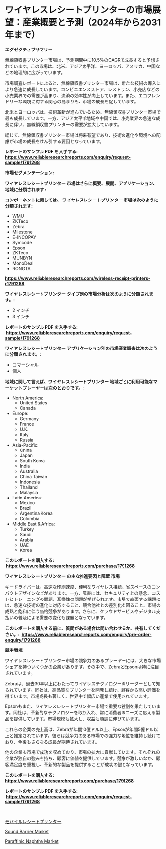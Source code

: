 <p><h1>ワイヤレスレシートプリンターの市場展望：産業概要と予測（2024年から2031年まで）</h1></p><p><strong>エグゼクティブサマリー</strong></p>
<p><p>無線領収書プリンター市場は、予測期間中に10.5%のCAGRで成長すると予想されています。この市場は、北米、アジア太平洋、ヨーロッパ、アメリカ、中国などの地理的に広がっています。</p><p>市場調査レポートによると、無線領収書プリンター市場は、新たな技術の導入により急速に成長しています。コンビニエンスストア、レストラン、小売店などの小売業界での需要が高まり、決済の効率性が向上しています。また、エコフレンドリーな環境に対する関心の高まりも、市場の成長を促しています。</p><p>北米とヨーロッパは、技術革新が進んでいるため、無線領収書プリンター市場で最も成長しています。一方、アジア太平洋地域や中国では、小売業界の急速な成長に伴い、無線領収書プリンターの需要が拡大しています。</p><p>総じて、無線領収書プリンター市場は将来有望であり、技術の進化や環境への配慮が市場の成長をけん引する要因となっています。</p></p>
<p><strong>レポートのサンプル PDF を入手する: <a href="https://www.reliableresearchreports.com/enquiry/request-sample/1791268">https://www.reliableresearchreports.com/enquiry/request-sample/1791268</a></strong></p>
<p><strong>市場セグメンテーション:</strong></p>
<p><strong> ワイヤレスレシートプリンター 市場はさらに概要、展開、アプリケーション、地域に分類されます :</strong></p>
<p><strong>コンポーネントに関しては、 ワイヤレスレシートプリンター 市場は次のように分類されます: &nbsp;</strong></p>
<p><ul><li>WMU</li><li>ZKTeco</li><li>Zebra</li><li>Milestone</li><li>E-INCOPAY</li><li>Symcode</li><li>Epson</li><li>ZKTeco</li><li>MUNBYN</li><li>MonoDeal</li><li>RONGTA</li></ul></p>
<p><strong><a href="https://www.reliableresearchreports.com/wireless-receipt-printers-r1791268">https://www.reliableresearchreports.com/wireless-receipt-printers-r1791268</a></strong></p>
<p><strong> ワイヤレスレシートプリンター タイプ別の市場分析は次のように分類されます。:</strong></p>
<p><ul><li>2 インチ</li><li>3 インチ</li></ul></p>
<p><strong>レポートのサンプル PDF を入手する: &nbsp;<a href="https://www.reliableresearchreports.com/enquiry/request-sample/1791268">https://www.reliableresearchreports.com/enquiry/request-sample/1791268</a></strong></p>
<p><strong> ワイヤレスレシートプリンター アプリケーション別の市場産業調査は次のように分類されます。:</strong></p>
<p><ul><li>コマーシャル</li><li>個人</li></ul></p>
<p><strong>地域に関して言えば、ワイヤレスレシートプリンター 地域ごとに利用可能なマーケットプレーヤーは次のとおりです。:</strong></p>
<p><ul>
    <li>
        North America:
        <ul>
            <li>United States</li>
            <li>Canada</li>
        </ul>
    </li>
    <li>
        Europe:
        <ul>
            <li>Germany</li>
            <li>France</li>
            <li>U.K.</li>
            <li>Italy</li>
            <li>Russia</li>
        </ul>
    </li>
    <li>
        Asia-Pacific:
        <ul>
            <li>China</li>
            <li>Japan</li>
            <li>South Korea</li>
            <li>India</li>
            <li>Australia</li>
            <li>China Taiwan</li>
            <li>Indonesia</li>
            <li>Thailand</li>
            <li>Malaysia</li>
        </ul>
    </li>
    <li>
        Latin America:
        <ul>
            <li>Mexico</li>
            <li>Brazil</li>
            <li>Argentina Korea</li>
            <li>Colombia</li>
        </ul>
    </li>
    <li>
        Middle East & Africa:
        <ul>
            <li>Turkey</li>
            <li>Saudi</li>
            <li>Arabia</li>
            <li>UAE</li>
            <li>Korea</li>
        </ul>
    </li>
    </ul></p>
<p><strong>このレポートを購入する: &nbsp;<a href="https://www.reliableresearchreports.com/purchase/1791268">https://www.reliableresearchreports.com/purchase/1791268</a></strong></p>
<p><strong>ワイヤレスレシートプリンター の主な推進要因と障壁 市場</strong></p>
<p><p>キードライバーは、高速な印刷速度、便利なワイヤレス接続、省スペースのコンパクトデザインなどがあります。一方、障害には、セキュリティ上の懸念、コストとトレーニングの問題、互換性の問題が挙げられます。市場で直面する課題には、急速な技術の進化に対応すること、競合他社との差別化を図ること、市場の成熟と飽和に伴う価格競争があります。さらに、クラウドサービスやデジタル支払いの普及による需要の変化も課題となっています。</p></p>
<p><strong>このレポートを購入する前に、質問がある場合は問い合わせるか、共有してください。:&nbsp; <a href="https://www.reliableresearchreports.com/enquiry/pre-order-enquiry/1791268">https://www.reliableresearchreports.com/enquiry/pre-order-enquiry/1791268</a></strong></p>
<p><strong>競争環境</strong></p>
<p><p>ワイヤレスレシートプリンター市場の競争力のあるプレーヤーには、大きな市場シェアを持ついくつかの企業があります。その中で、ZebraとEpsonは特に注目されています。</p><p>Zebraは、過去30年以上にわたってワイヤレステクノロジーのリーダーとして知られています。同社は、高品質なプリンターを開発し続け、顧客から高い評価を得ています。市場成長も著しく、世界中で幅広い産業で使用されています。</p><p>Epsonもまた、ワイヤレスレシートプリンター市場で重要な役割を果たしています。同社は、革新的なテクノロジーを取り入れ、常に消費者のニーズに応える製品を提供しています。市場規模も拡大し、収益も順調に伸びています。</p><p>これらの企業の売上高は、Zebraが年間10億ドル以上、Epsonが年間5億ドル以上と推定されています。彼らは競争力のある市場での強力な地位を維持し続けており、今後もさらなる成長が期待されています。</p><p>他の企業も市場で成功を収めており、市場の拡大に貢献しています。それぞれの企業が独自の強みを持ち、顧客に価値を提供しています。競争が激しいなか、顧客満足度を重視し、革新的な製品を提供することが成功の鍵となっています。</p></p>
<p><strong>このレポートを購入する: &nbsp; <a href="https://www.reliableresearchreports.com/purchase/1791268">https://www.reliableresearchreports.com/purchase/1791268</a></strong></p>
<p><strong>レポートのサンプル PDF を入手する: &nbsp;<a href="https://www.reliableresearchreports.com/enquiry/request-sample/1791268">https://www.reliableresearchreports.com/enquiry/request-sample/1791268</a></strong><strong></strong></p>
<p>&nbsp;</p>
<p><p><a href="https://github.com/zoetazuur/Market-Research-Report-List-1/blob/main/330602221898.md">モバイルレシートプリンター</a></p><p><a href="https://www.linkedin.com/pulse/sound-barrier-market-size-2024-2031-global-industrial-analysis-s8kzf?trackingId=5dGfPV4FVJ21FHfHCbt2qQ%3D%3D">Sound Barrier Market</a></p><p><a href="https://www.linkedin.com/pulse/paraffinic-naphtha-market-size-share-amp-trends-analysis-report-ksgif?trackingId=Nhx4ZuFeQx77MM%2FrBWV3Kg%3D%3D">Paraffinic Naphtha Market</a></p></p>